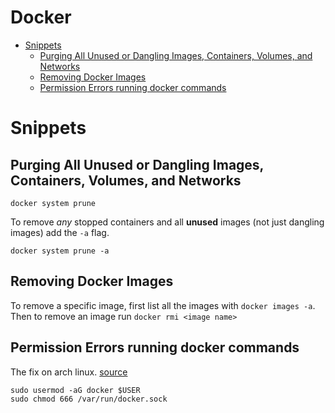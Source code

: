 # Docker

<!-- vim-markdown-toc GFM -->

+ [Snippets](#snippets)
  * [Purging All Unused or Dangling Images, Containers, Volumes, and Networks](#purging-all-unused-or-dangling-images-containers-volumes-and-networks)
  * [Removing Docker Images](#removing-docker-images)
  * [Permission Errors running docker commands](#permission-errors-running-docker-commands)

<!-- vim-markdown-toc -->

# Snippets

## Purging All Unused or Dangling Images, Containers, Volumes, and Networks

`docker system prune`

To remove _any_ stopped containers and all __unused__ images (not just dangling images) add the `-a` flag.

`docker system prune -a`

## Removing Docker Images

To remove a specific image, first list all the images with `docker images -a`. Then to remove an image run `docker rmi <image name>`

## Permission Errors running docker commands

The fix on arch linux. [source](https://stackoverflow.com/a/55024060/9163110)

```shell
sudo usermod -aG docker $USER
sudo chmod 666 /var/run/docker.sock
```

